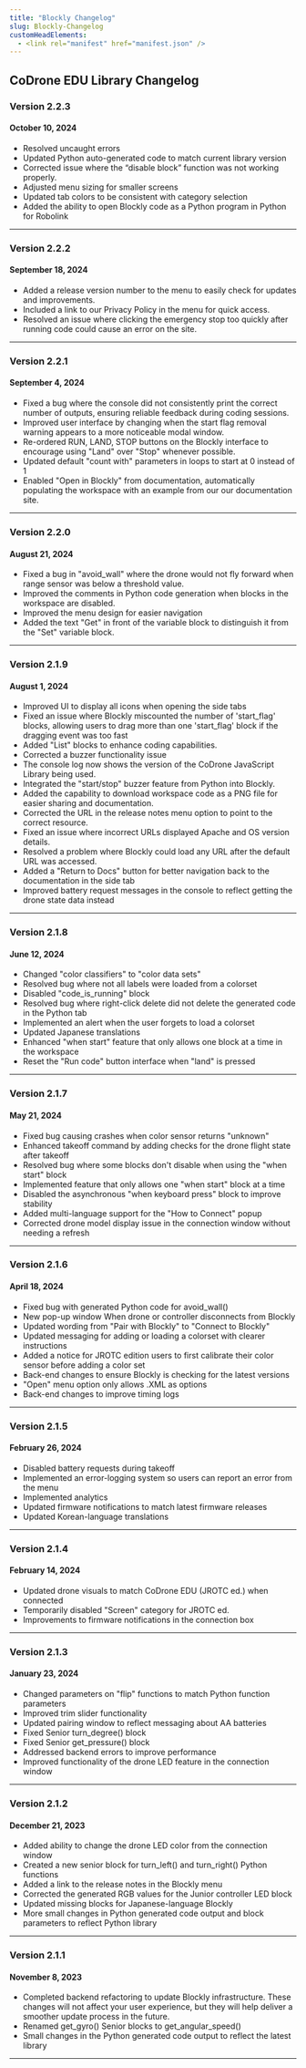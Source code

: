 ```yaml
---
title: "Blockly Changelog"
slug: Blockly-Changelog
customHeadElements:
  - <link rel="manifest" href="manifest.json" />
---
```



## CoDrone EDU Library Changelog

### Version 2.2.3
#### October 10, 2024

- Resolved uncaught errors
- Updated Python auto-generated code to match current library version
- Corrected issue where the “disable block” function was not working properly.
- Adjusted menu sizing for smaller screens
- Updated tab colors to be consistent with category selection
- Added the ability to open Blockly code as a Python program in Python for Robolink

<hr/>

### Version 2.2.2
#### September 18, 2024

- Added a release version number to the menu to easily check for updates and improvements.
- Included a link to our Privacy Policy in the menu for quick access.
- Resolved an issue where clicking the emergency stop too quickly after running code could cause an error on the site.

<hr/>

### Version 2.2.1
#### September 4, 2024

- Fixed a bug where the console did not consistently print the correct number of outputs, ensuring reliable feedback during coding sessions.
- Improved user interface by changing when the start flag removal warning appears to a more noticeable modal window.
- Re-ordered RUN, LAND, STOP buttons on the Blockly interface to encourage using "Land" over "Stop" whenever possible.
- Updated default "count with" parameters in loops to start at 0 instead of 1
- Enabled "Open in Blockly" from documentation, automatically populating the workspace with an example from our our documentation site.

<hr/>

### Version 2.2.0
#### August 21, 2024

- Fixed a bug in "avoid_wall" where the drone would not fly forward when range sensor was below a threshold value.
- Improved the comments in Python code generation when blocks in the workspace are disabled.
- Improved the menu design for easier navigation
- Added the text "Get" in front of the variable block to distinguish it from the "Set" variable block.

<hr/>

### Version 2.1.9
#### August 1, 2024

- Improved UI to display all icons when opening the side tabs
- Fixed an issue where Blockly miscounted the number of 'start_flag' blocks, allowing users to drag more than one 'start_flag' block if the dragging event was too fast
- Added "List" blocks to enhance coding capabilities.
- Corrected a buzzer functionality issue 
- The console log now shows the version of the CoDrone JavaScript Library being used.
- Integrated the "start/stop" buzzer feature from Python into Blockly.
- Added the capability to download workspace code as a PNG file for easier sharing and documentation.
- Corrected the URL in the release notes menu option to point to the correct resource.
- Fixed an issue where incorrect URLs displayed Apache and OS version details.
- Resolved a problem where Blockly could load any URL after the default URL was accessed.
- Added a "Return to Docs" button for better navigation back to the documentation in the side tab
- Improved battery request messages in the console to reflect getting the drone state data instead

<hr/>

### Version 2.1.8
#### June 12, 2024

- Changed "color classifiers" to "color data sets"
- Resolved bug where not all labels were loaded from a colorset
- Disabled "code_is_running" block
- Resolved bug where right-click delete did not delete the generated code in the Python tab
- Implemented an alert when the user forgets to load a colorset
- Updated Japanese translations
- Enhanced "when start" feature that only allows one block at a time in the workspace
- Reset the "Run code" button interface when "land" is pressed

<hr/>

### Version 2.1.7
#### May 21, 2024

- Fixed bug causing crashes when color sensor returns "unknown"
- Enhanced takeoff command by adding checks for the drone flight state after takeoff
- Resolved bug where some blocks don't disable when using the "when start" block
- Implemented feature that only allows one "when start" block at a time
- Disabled the asynchronous "when keyboard press" block to improve stability
- Added multi-language support for the "How to Connect" popup
- Corrected drone model display issue in the connection window without needing a refresh

<hr/>

### Version 2.1.6
#### April 18, 2024

- Fixed bug with generated Python code for avoid_wall()
- New pop-up window When drone or controller disconnects from Blockly
- Updated wording from "Pair with Blockly" to "Connect to Blockly"
- Updated messaging for adding or loading a colorset with clearer instructions
- Added a notice for JROTC edition users to first calibrate their color sensor before adding a color set
- Back-end changes to ensure Blockly is checking for the latest versions
- "Open" menu option only allows .XML as options
- Back-end changes to improve timing logs

<hr/>

### Version 2.1.5
#### February 26, 2024
- Disabled battery requests during takeoff
- Implemented an error-logging system so users can report an error from the menu
- Implemented analytics
- Updated firmware notifications to match latest firmware releases
- Updated Korean-language translations

<hr/>

### Version 2.1.4
#### February 14, 2024
- Updated drone visuals to match CoDrone EDU (JROTC ed.) when connected     
- Temporarily disabled "Screen" category for JROTC ed.    
- Improvements to firmware notifications in the connection box

<hr/>

### Version 2.1.3
#### January 23, 2024
- Changed parameters on "flip" functions to match Python function parameters        
- Improved trim slider functionality        
- Updated pairing window to reflect messaging about AA batteries        
- Fixed Senior turn_degree() block      
- Fixed Senior get_pressure() block         
- Addressed backend errors to improve performance           
- Improved functionality of the drone LED feature in the connection window

<hr/>

### Version 2.1.2
#### December 21, 2023
- Added ability to change the drone LED color from the connection window        
- Created a new senior block for turn_left() and turn_right() Python functions      
- Added a link to the release notes in the Blockly menu     
- Corrected the generated RGB values for the Junior controller LED block        
- Updated missing blocks for Japanese-language Blockly      
- More small changes in Python generated code output and block parameters to reflect Python library

<hr/>

### Version 2.1.1
#### November 8, 2023
- Completed backend refactoring to update Blockly infrastructure. These changes will not affect your user experience, but they will help deliver a smoother update process in the future.       
- Renamed get_gyro() Senior blocks to get_angular_speed()       
- Small changes in the Python generated code output to reflect the latest library

<hr/>
